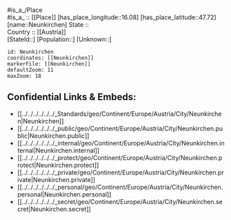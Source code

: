 ﻿---
location: [47.72,16.08] 
mapzoom: [7,12] 
mapmarker: city 
type: City
tags:
- geo/City


SpocWebEntityId: 32844
isDeleted: false
confidential: public

---
#is_a_/Place  
#is_a_ :: [[Place]] 
[has_place_longitude::16.08] 
[has_place_latitude::47.72] 
[name::Neunkirchen] 
State ::  
Country :: [[Austria]]  
[StateId::] 
[Population::] 
[Unknown::] 


```leaflet
id: Neunkirchen
coordinates: [[Neunkirchen]] 
markerFile: [[Neunkirchen]] 
defaultZoom: 11 
maxZoom: 18
```


## Confidential Links & Embeds: 
- [[../../../../../../_Standards/geo/Continent/Europe/Austria/City/Neunkirchen|Neunkirchen]] 
- [[../../../../../../_public/geo/Continent/Europe/Austria/City/Neunkirchen.public|Neunkirchen.public]] 
- [[../../../../../../_internal/geo/Continent/Europe/Austria/City/Neunkirchen.internal|Neunkirchen.internal]] 
- [[../../../../../../_protect/geo/Continent/Europe/Austria/City/Neunkirchen.protect|Neunkirchen.protect]] 
- [[../../../../../../_private/geo/Continent/Europe/Austria/City/Neunkirchen.private|Neunkirchen.private]] 
- [[../../../../../../_personal/geo/Continent/Europe/Austria/City/Neunkirchen.personal|Neunkirchen.personal]] 
- [[../../../../../../_secret/geo/Continent/Europe/Austria/City/Neunkirchen.secret|Neunkirchen.secret]] 

